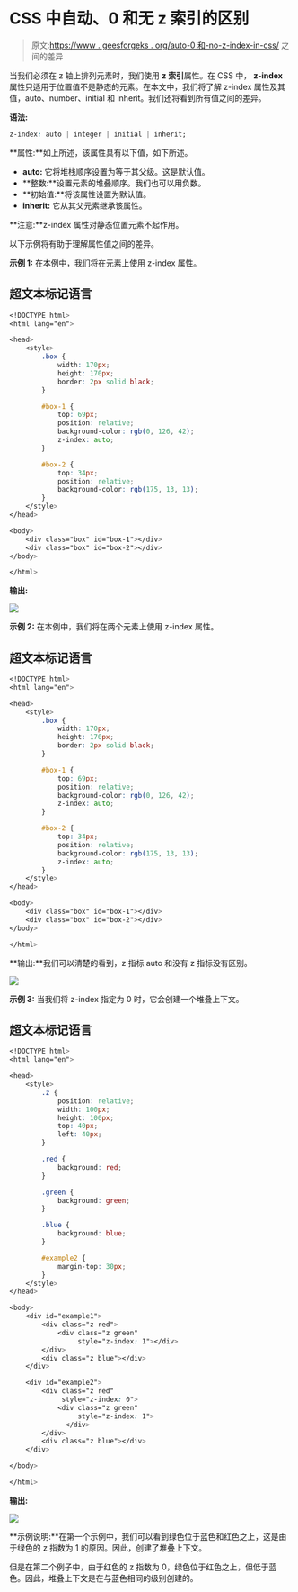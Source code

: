 # CSS 中自动、0 和无 z 索引的区别

> 原文:[https://www . geesforgeks . org/auto-0 和-no-z-index-in-css/](https://www.geeksforgeeks.org/difference-between-auto-0-and-no-z-index-in-css/) 之间的差异

当我们必须在 z 轴上排列元素时，我们使用 **z 索引**属性。在 CSS 中， **z-index** 属性只适用于位置值不是静态的元素。在本文中，我们将了解 z-index 属性及其值，auto、number、initial 和 inherit。我们还将看到所有值之间的差异。

**语法:**

```css
z-index: auto | integer | initial | inherit;
```

**属性:**如上所述，该属性具有以下值，如下所述。

*   **auto:** 它将堆栈顺序设置为等于其父级。这是默认值。
*   **整数:**设置元素的堆叠顺序。我们也可以用负数。
*   **初始值:**将该属性设置为默认值。
*   **inherit:** 它从其父元素继承该属性。

**注意:**z-index 属性对静态位置元素不起作用。

以下示例将有助于理解属性值之间的差异。

**示例 1:** 在本例中，我们将在元素上使用 z-index 属性。

## 超文本标记语言

```css
<!DOCTYPE html>
<html lang="en">

<head>
    <style>
        .box {
            width: 170px;
            height: 170px;
            border: 2px solid black;
        }

        #box-1 {
            top: 69px;
            position: relative;
            background-color: rgb(0, 126, 42);
            z-index: auto;
        }

        #box-2 {
            top: 34px;
            position: relative;
            background-color: rgb(175, 13, 13);
        }
    </style>
</head>

<body>
    <div class="box" id="box-1"></div>
    <div class="box" id="box-2"></div>
</body>

</html>
```

**输出:**

![](img/17cadff9fc1ae7b59066b9d2137e5680.png)

**示例 2:** 在本例中，我们将在两个元素上使用 z-index 属性。

## 超文本标记语言

```css
<!DOCTYPE html>
<html lang="en">

<head>
    <style>
        .box {
            width: 170px;
            height: 170px;
            border: 2px solid black;
        }

        #box-1 {
            top: 69px;
            position: relative;
            background-color: rgb(0, 126, 42);
            z-index: auto;
        }

        #box-2 {
            top: 34px;
            position: relative;
            background-color: rgb(175, 13, 13);
            z-index: auto;
        }
    </style>
</head>

<body>
    <div class="box" id="box-1"></div>
    <div class="box" id="box-2"></div>
</body>

</html>
```

**输出:**我们可以清楚的看到，z 指标 auto 和没有 z 指标没有区别。

![](img/17cadff9fc1ae7b59066b9d2137e5680.png)

**示例 3:** 当我们将 z-index 指定为 0 时，它会创建一个堆叠上下文。

## 超文本标记语言

```css
<!DOCTYPE html>
<html lang="en">

<head>
    <style>
        .z {
            position: relative;
            width: 100px;
            height: 100px;
            top: 40px;
            left: 40px;
        }

        .red {
            background: red;
        }

        .green {
            background: green;
        }

        .blue {
            background: blue;
        }

        #example2 {
            margin-top: 30px;
        }
    </style>
</head>

<body>
    <div id="example1">
        <div class="z red">
            <div class="z green" 
                 style="z-index: 1"></div>
        </div>
        <div class="z blue"></div>
    </div>

    <div id="example2">
        <div class="z red" 
             style="z-index: 0">
            <div class="z green" 
                 style="z-index: 1">
              </div>
        </div>
        <div class="z blue"></div>
    </div>

</body>

</html>
```

**输出:**

![](img/dbbd35a25757af9390f10ee574721aa3.png)

**示例说明:**在第一个示例中，我们可以看到绿色位于蓝色和红色之上，这是由于绿色的 z 指数为 1 的原因。因此，创建了堆叠上下文。

但是在第二个例子中，由于红色的 z 指数为 0，绿色位于红色之上，但低于蓝色。因此，堆叠上下文是在与蓝色相同的级别创建的。